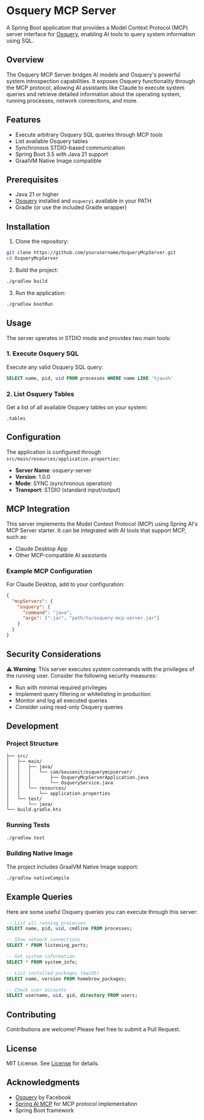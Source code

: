# Osquery MCP Server

A Spring Boot application that provides a Model Context Protocol (MCP) server interface for [Osquery](https://osquery.io/), enabling AI tools to query system information using SQL.

## Overview

The Osquery MCP Server bridges AI models and Osquery's powerful system introspection capabilities. It exposes Osquery functionality through the MCP protocol, allowing AI assistants like Claude to execute system queries and retrieve detailed information about the operating system, running processes, network connections, and more.

## Features

- Execute arbitrary Osquery SQL queries through MCP tools
- List available Osquery tables
- Synchronous STDIO-based communication
- Spring Boot 3.5 with Java 21 support
- GraalVM Native Image compatible

## Prerequisites

- Java 21 or higher
- [Osquery](https://osquery.io/downloads/official) installed and `osqueryi` available in your PATH
- Gradle (or use the included Gradle wrapper)

## Installation

1. Clone the repository:
```bash
git clone https://github.com/yourusername/OsqueryMcpServer.git
cd OsqueryMcpServer
```

2. Build the project:
```bash
./gradlew build
```

3. Run the application:
```bash
./gradlew bootRun
```

## Usage

The server operates in STDIO mode and provides two main tools:

### 1. Execute Osquery SQL
Execute any valid Osquery SQL query:
```sql
SELECT name, pid, uid FROM processes WHERE name LIKE '%java%'
```

### 2. List Osquery Tables
Get a list of all available Osquery tables on your system:
```
.tables
```

## Configuration

The application is configured through `src/main/resources/application.properties`:

- **Server Name**: osquery-server
- **Version**: 1.0.0
- **Mode**: SYNC (synchronous operation)
- **Transport**: STDIO (standard input/output)

## MCP Integration

This server implements the Model Context Protocol (MCP) using Spring AI's MCP Server starter. It can be integrated with AI tools that support MCP, such as:

- Claude Desktop App
- Other MCP-compatible AI assistants

### Example MCP Configuration

For Claude Desktop, add to your configuration:

```json
{
  "mcpServers": {
    "osquery": {
      "command": "java",
      "args": ["-jar", "path/to/osquery-mcp-server.jar"]
    }
  }
}
```

## Security Considerations

⚠️ **Warning**: This server executes system commands with the privileges of the running user. Consider the following security measures:

- Run with minimal required privileges
- Implement query filtering or whitelisting in production
- Monitor and log all executed queries
- Consider using read-only Osquery queries

## Development

### Project Structure

```
├── src/
│   ├── main/
│   │   ├── java/
│   │   │   └── com/kousenit/osquerymcpserver/
│   │   │       ├── OsqueryMcpServerApplication.java
│   │   │       └── OsqueryService.java
│   │   └── resources/
│   │       └── application.properties
│   └── test/
│       └── java/
└── build.gradle.kts
```

### Running Tests

```bash
./gradlew test
```

### Building Native Image

The project includes GraalVM Native Image support:

```bash
./gradlew nativeCompile
```

## Example Queries

Here are some useful Osquery queries you can execute through this server:

```sql
-- List all running processes
SELECT name, pid, uid, cmdline FROM processes;

-- Show network connections
SELECT * FROM listening_ports;

-- Get system information
SELECT * FROM system_info;

-- List installed packages (macOS)
SELECT name, version FROM homebrew_packages;

-- Check user accounts
SELECT username, uid, gid, directory FROM users;
```

## Contributing

Contributions are welcome! Please feel free to submit a Pull Request.

## License

MIT License. See [License](LICENSE) for details.

## Acknowledgments

- [Osquery](https://osquery.io/) by Facebook
- [Spring AI MCP](https://spring.io/projects/spring-ai) for MCP protocol implementation
- Spring Boot framework